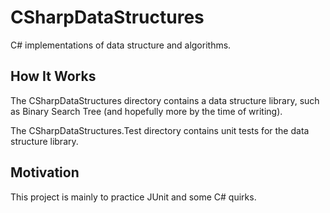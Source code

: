 # CSharpDataStructures
C# implementations of data structure and algorithms.

## How It Works
The CSharpDataStructures directory contains a data structure library, such as Binary Search Tree (and hopefully more by the time of writing).

The CSharpDataStructures.Test directory contains unit tests for the data structure library.

## Motivation
This project is mainly to practice JUnit and some C# quirks.
